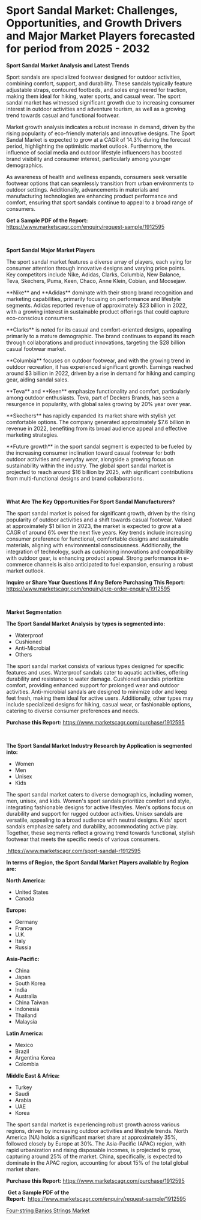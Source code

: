 <p><h1>Sport Sandal Market: Challenges, Opportunities, and Growth Drivers and Major Market Players forecasted for period from 2025 - 2032</h1></p><p><strong>Sport Sandal Market Analysis and Latest Trends</strong></p>
<p><p>Sport sandals are specialized footwear designed for outdoor activities, combining comfort, support, and durability. These sandals typically feature adjustable straps, contoured footbeds, and soles engineered for traction, making them ideal for hiking, water sports, and casual wear. The sport sandal market has witnessed significant growth due to increasing consumer interest in outdoor activities and adventure tourism, as well as a growing trend towards casual and functional footwear.</p><p>Market growth analysis indicates a robust increase in demand, driven by the rising popularity of eco-friendly materials and innovative designs. The Sport Sandal Market is expected to grow at a CAGR of 14.3% during the forecast period, highlighting the optimistic market outlook. Furthermore, the influence of social media and outdoor lifestyle influencers has boosted brand visibility and consumer interest, particularly among younger demographics. </p><p>As awareness of health and wellness expands, consumers seek versatile footwear options that can seamlessly transition from urban environments to outdoor settings. Additionally, advancements in materials and manufacturing technologies are enhancing product performance and comfort, ensuring that sport sandals continue to appeal to a broad range of consumers.</p></p>
<p><strong>Get a Sample PDF of the Report:&nbsp;</strong> <a href="https://www.marketscagr.com/enquiry/request-sample/1912595?utm_campaign=1869&utm_medium=2&utm_source=Github&utm_content=ia&utm_term=10022025&utm_id=sport-sandal">https://www.marketscagr.com/enquiry/request-sample/1912595</a></p>
<p>&nbsp;</p>
<p><strong>Sport Sandal Major Market Players</strong></p>
<p><p>The sport sandal market features a diverse array of players, each vying for consumer attention through innovative designs and varying price points. Key competitors include Nike, Adidas, Clarks, Columbia, New Balance, Teva, Skechers, Puma, Keen, Chaco, Anne Klein, Cobian, and Moosejaw. </p><p>**Nike** and **Adidas** dominate with their strong brand recognition and marketing capabilities, primarily focusing on performance and lifestyle segments. Adidas reported revenue of approximately $23 billion in 2022, with a growing interest in sustainable product offerings that could capture eco-conscious consumers. </p><p>**Clarks** is noted for its casual and comfort-oriented designs, appealing primarily to a mature demographic. The brand continues to expand its reach through collaborations and product innovations, targeting the $28 billion casual footwear market. </p><p>**Columbia** focuses on outdoor footwear, and with the growing trend in outdoor recreation, it has experienced significant growth. Earnings reached around $3 billion in 2022, driven by a rise in demand for hiking and camping gear, aiding sandal sales. </p><p>**Teva** and **Keen** emphasize functionality and comfort, particularly among outdoor enthusiasts. Teva, part of Deckers Brands, has seen a resurgence in popularity, with global sales growing by 20% year over year. </p><p>**Skechers** has rapidly expanded its market share with stylish yet comfortable options. The company generated approximately $7.6 billion in revenue in 2022, benefiting from its broad audience appeal and effective marketing strategies.</p><p>**Future growth** in the sport sandal segment is expected to be fueled by the increasing consumer inclination toward casual footwear for both outdoor activities and everyday wear, alongside a growing focus on sustainability within the industry. The global sport sandal market is projected to reach around $16 billion by 2025, with significant contributions from multi-functional designs and brand collaborations.</p></p>
<p>&nbsp;</p>
<p><strong>What Are The Key Opportunities For Sport Sandal Manufacturers?</strong></p>
<p><p>The sport sandal market is poised for significant growth, driven by the rising popularity of outdoor activities and a shift towards casual footwear. Valued at approximately $1 billion in 2023, the market is expected to grow at a CAGR of around 6% over the next five years. Key trends include increasing consumer preference for functional, comfortable designs and sustainable materials, aligning with environmental consciousness. Additionally, the integration of technology, such as cushioning innovations and compatibility with outdoor gear, is enhancing product appeal. Strong performance in e-commerce channels is also anticipated to fuel expansion, ensuring a robust market outlook.</p></p>
<p><strong>Inquire or Share Your Questions If Any Before Purchasing This Report:</strong> <a href="https://www.marketscagr.com/enquiry/pre-order-enquiry/1912595?utm_campaign=1869&utm_medium=2&utm_source=Github&utm_content=ia&utm_term=10022025&utm_id=sport-sandal">https://www.marketscagr.com/enquiry/pre-order-enquiry/1912595</a></p>
<p>&nbsp;</p>
<p><strong>Market Segmentation</strong></p>
<p><strong>The Sport Sandal Market Analysis by types is segmented into:</strong></p>
<p><ul><li>Waterproof</li><li>Cushioned</li><li>Anti-Microbial</li><li>Others</li></ul></p>
<p><p>The sport sandal market consists of various types designed for specific features and uses. Waterproof sandals cater to aquatic activities, offering durability and resistance to water damage. Cushioned sandals prioritize comfort, providing enhanced support for prolonged wear and outdoor activities. Anti-microbial sandals are designed to minimize odor and keep feet fresh, making them ideal for active users. Additionally, other types may include specialized designs for hiking, casual wear, or fashionable options, catering to diverse consumer preferences and needs.</p></p>
<p><strong>Purchase this Report:&nbsp;</strong><a href="https://www.marketscagr.com/purchase/1912595?utm_campaign=1869&utm_medium=2&utm_source=Github&utm_content=ia&utm_term=10022025&utm_id=sport-sandal">https://www.marketscagr.com/purchase/1912595</a></p>
<p>&nbsp;</p>
<p><strong>The Sport Sandal Market Industry Research by Application is segmented into:</strong></p>
<p><ul><li>Women</li><li>Men</li><li>Unisex</li><li>Kids</li></ul></p>
<p><p>The sport sandal market caters to diverse demographics, including women, men, unisex, and kids. Women's sport sandals prioritize comfort and style, integrating fashionable designs for active lifestyles. Men's options focus on durability and support for rugged outdoor activities. Unisex sandals are versatile, appealing to a broad audience with neutral designs. Kids' sport sandals emphasize safety and durability, accommodating active play. Together, these segments reflect a growing trend towards functional, stylish footwear that meets the specific needs of various consumers.</p></p>
<p><a href="https://www.marketscagr.com/sport-sandal-r1912595?utm_campaign=1869&utm_medium=2&utm_source=Github&utm_content=ia&utm_term=10022025&utm_id=sport-sandal">&nbsp;https://www.marketscagr.com/sport-sandal-r1912595</a></p>
<p><strong>In terms of Region, the Sport Sandal Market Players available by Region are:</strong></p>
<p>
    <p> <strong> North America: </strong>
        <ul>
            <li>United States</li>
            <li>Canada</li>
        </ul>
        </p> 
    <p> <strong> Europe: </strong>
        <ul>
            <li>Germany</li>
            <li>France</li>
            <li>U.K.</li>
            <li>Italy</li>
            <li>Russia</li>
        </ul>
        </p> 
    <p> <strong> Asia-Pacific: </strong>
        <ul>
            <li>China</li>
            <li>Japan</li>
            <li>South Korea</li>
            <li>India</li>
            <li>Australia</li>
            <li>China Taiwan</li>
            <li>Indonesia</li>
            <li>Thailand</li>
            <li>Malaysia</li>
        </ul>
        </p> 
    <p> <strong> Latin America: </strong>
        <ul>
            <li>Mexico</li>
            <li>Brazil</li>
            <li>Argentina Korea</li>
            <li>Colombia</li>
        </ul>
        </p> 
    <p> <strong> Middle East & Africa: </strong>
        <ul>
            <li>Turkey</li>
            <li>Saudi</li>
            <li>Arabia</li>
            <li>UAE</li>
            <li>Korea</li>
        </ul>
    </p>
    </p>
<p><p>The sport sandal market is experiencing robust growth across various regions, driven by increasing outdoor activities and lifestyle trends. North America (NA) holds a significant market share at approximately 35%, followed closely by Europe at 30%. The Asia-Pacific (APAC) region, with rapid urbanization and rising disposable incomes, is projected to grow, capturing around 25% of the market. China, specifically, is expected to dominate in the APAC region, accounting for about 15% of the total global market share.</p></p>
<p><strong>Purchase this Report: </strong><a href="https://www.marketscagr.com/purchase/1912595?utm_campaign=1869&utm_medium=2&utm_source=Github&utm_content=ia&utm_term=10022025&utm_id=sport-sandal">https://www.marketscagr.com/purchase/1912595</a></p>
<p>&nbsp;<strong>Get a Sample PDF of the Report:&nbsp;&nbsp;</strong><a href="https://www.marketscagr.com/enquiry/request-sample/1912595?utm_campaign=1869&utm_medium=2&utm_source=Github&utm_content=ia&utm_term=10022025&utm_id=sport-sandal">https://www.marketscagr.com/enquiry/request-sample/1912595</a></p>
<p><strong></strong></p>
<p><p><a href="https://github.com/CliffMedina6/Market-Research-Report-List-7/blob/main/four-string-banjos-strings-market.md?utm_campaign=1869&utm_medium=2&utm_source=Github&utm_content=ia&utm_term=10022025&utm_id=sport-sandal">Four-string Banjos Strings Market</a></p></p>